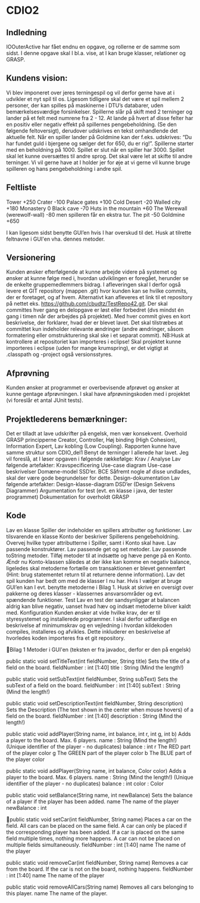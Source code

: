 # CDIO2

## Indledning
IOOuterActive har fået endnu en opgave, og rollerne er de samme som sidst. I denne opgave skal I bl.a. vise, at I kan bruge klasser, relationer og GRASP.

## Kundens vision:
Vi blev imponeret over jeres terningespil og vil derfor gerne have at i udvikler et nyt spil til os. Ligesom tidligere skal det være et spil mellem 2 personer, der kan spilles på maskinerne i DTU’s databarer, uden bemærkelsesværdige forsinkelser.
Spillerne slår på skift med 2 terninger og lander på et felt med numrene fra 2 - 12. At lande på hvert af disse felter har en positiv eller negativ effekt på spillernes pengebeholdning. (Se den følgende feltoversigt), derudover udskrives en tekst omhandlende det aktuelle felt. Når en spiller lander på Goldmine kan der f.eks. udskrives: “Du har fundet guld i bjergene og sælger det for 650, du er rig!”.
Spillerne starter med en beholdning på 1000.
Spillet er slut når en spiller har 3000.
Spillet skal let kunne oversættes til andre sprog.
Det skal være let at skifte til andre terninger.
Vi vil gerne have at I holder jer for øje at vi gerne vil kunne bruge spilleren og hans pengebeholdning i andre spil.

## Feltliste
Tower 		+250
Crater 		-100
Palace gates		+100
Cold Desert	 	-20
Walled city 		+180
Monastery 		0
Black cave 		-70
Huts in the mountain 		+60
The Werewall (werewolf-wall)		-80	men spilleren får en ekstra tur.
The pit 		-50
Goldmine 		+650

I kan ligesom sidst benytte GUI’en hvis I har overskud til det. Husk at tilrette feltnavne i GUI'en vha. dennes metoder.

## Versionering
Kunden ønsker efterfølgende at kunne arbejde videre på systemet og ønsker at kunne følge med i, hvordan udviklingen er foregået, herunder se de enkelte gruppemedlemmers bidrag. 
I afleveringen skal I derfor også levere et GIT repository (mappen .git) hvor kunden kan se hvilke commits, der er foretaget, og af hvem. Alternativt kan afleveres et link til et repository på nettet eks. https://github.com/cbudtz/TestRepo42.git. 
Der skal committes hver gang en delopgave er løst eller forbedret (dvs mindst én gang i timen når der arbejdes på projektet). 
Med hver commit gives en kort beskrivelse, der forklarer, hvad der er blevet lavet. Det skal tilstræbes at committet kun indeholder relevante ændringer (andre ændringer, såsom formatering eller omstrukturering skal ske i et separat commit).
NB:Husk at kontrollere at repositoriet kan importeres i eclipse! Skal projektet kunne importeres i eclipse (uden for mange krumspring), er det vigtigt at .classpath og -project også versionsstyres.

## Afprøvning
Kunden ønsker at programmet er overbevisende afprøvet og ønsker at kunne gentage afprøvningen. 
I skal have afprøvningskoden med i projektet (vi foreslår et antal JUnit tests).

## Projektlederens bemærkninger:
Det er tilladt at lave udskrifter på engelsk, men vær konsekvent. 
Overhold GRASP principperne Creator, Controller, Høj binding (High Cohesion), Information Expert, Lav kobling (Low Coupling).
Rapporten kunne have samme struktur som CDIO_del1
Benyt de terninger I allerede har lavet.
Jeg vil foreslå, at I løser opgaven i følgende rækkefølge:
Krav / Analyse
Lav følgende artefakter:
Kravspecificering
Use-case diagram
Use-case beskrivelser
Domæne-model
SSD’er.
BCE
Såfremt nogle af disse undlades, skal der være gode begrundelser for dette.
Design-dokumentation
Lav følgende artefakter:
Design-klasse-diagram
DSD’er (Design Sekvens Diagrammer)
Argumentation for test (evt. en klasse i java, der tester programmet)
Dokumentation for overholdt GRASP

## Kode 
Lav en klasse Spiller der indeholder en spillers attributter og funktioner.
Lav tilsvarende en klasse Konto der beskriver Spillerens pengebeholdning.
Overvej hvilke typer attributterne i Spiller, samt i Konto skal have. Lav passende
konstruktører.
Lav passende get og set metoder.
Lav passende toString metoder.
Tilføj metoder til at indsætte og hæve penge på en Konto.
Ændr nu Konto-klassen således at der ikke kan komme en negativ balance,
ligeledes skal metoderne fortælle om transaktionen er blevet gennemført (Hint: brug
statementet return til at returnere denne information).
Lav det spil kunden har bedt om med de klasser I nu har.
Hvis I vælger at bruge GUI’en kan I evt. benytte metoderne i Bilag 1.
Husk at skrive en oversigt over pakkerne og deres klasser - klassernes ansvarsområder og evt. spændende funktioner. 
Test
Lav en test der sandsynliggør at balancen aldrig kan blive negativ, uanset hvad hæv og indsæt metoderne bliver kaldt med.
Konfiguration
Kunden ønsker at vide hvilke krav, der er til styresystemet og installerede programmer. 
I skal derfor udfærdige en beskrivelse af minimumskrav og en vejledning i hvordan kildekoden compiles, installeres og afvikles. Dette inkluderer en beskrivelse af hvorledes koden importeres fra et git repository.

Bilag 1 Metoder i GUI'en (teksten er fra javadoc, derfor er den på engelsk)

public static void setTitleText(int fieldNumber, String title)
Sets the title of a field on the board.
fieldNumber : int [1:40]
title : String (Mind the length!)

public static void setSubText(int fieldNumber, String subText)
Sets the subText of a field on the board.
fieldNumber : int [1:40]
subText : String (Mind the length!)

public static void setDescriptionText(int fieldNumber, String description)
Sets the Description (The text shown in the center when mouse hovers) of a field on the board.
fieldNumber : int [1:40]
description : String (Mind the length!)

public static void addPlayer(String name, int balance, int r, int g, int b)
Adds a player to the board.
Max. 6 players.
name : String (Mind the length!) (Unique identifier of the player - no duplicates)
balance : int
r The RED part of the player color
g The GREEN part of the player color
b The BLUE part of the player color

public static void addPlayer(String name, int balance, Color color)
Adds a player to the board.
Max. 6 players.
name : String (Mind the length!) (Unique identifier of the player - no duplicates)
balance : int
color : Color

public static void setBalance(String name, int newBalance)
Sets the balance of a player if the player has been added.
name The name of the player
newBalance : int


public static void setCar(int fieldNumber, String name)
Places a car on the field.
All cars can be placed on the same field.
A car can only be placed if the corresponding player has been added.
If a car is placed on the same field multiple times, nothing more happens.
A car can not be placed on multiple fields simultaneously.
fieldNumber : int [1:40]
name The name of the player

public static void removeCar(int fieldNumber, String name)
Removes a car from the board.
If the car is not on the board, nothing happens.
fieldNumber : int [1:40]
name The name of the player

public static void removeAllCars(String name)
Removes all cars belonging to this player.
name The name of the player.

